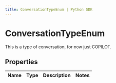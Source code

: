 ```yaml
---
title: ConversationTypeEnum | Python SDK
---
```


# ConversationTypeEnum

This is a type of conversation, for now just COPILOT.

## Properties

Name | Type | Description | Notes
------------ | ------------- | ------------- | -------------



